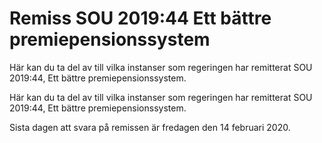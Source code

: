 # Remiss SOU 2019:44 Ett bättre premiepensionssystem

Här kan du ta del av till vilka instanser som regeringen har remitterat SOU 2019:44, Ett bättre premiepensionssystem.

Här kan du ta del av till vilka instanser som regeringen har remitterat SOU 2019:44, Ett bättre premiepensionssystem.

Sista dagen att svara på remissen är fredagen den 14 februari 2020.
